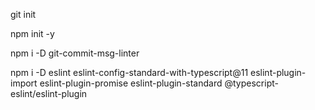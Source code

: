 git init

npm init -y

npm i -D git-commit-msg-linter

npm i -D eslint eslint-config-standard-with-typescript@11 eslint-plugin-import eslint-plugin-promise eslint-plugin-standard @typescript-eslint/eslint-plugin